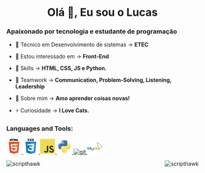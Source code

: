 <h1 align="center">Olá 👋, Eu sou o Lucas</h1>
<h3 align="left">Apaixonado por tecnologia e estudante de programação</h3>

- 🔭 Técnico em Desenvolvimento de sistemas -> **ETEC**

- 🌱 Estou interessado em -> **Front-End**

- 👯 Skills -> **HTML, CSS, JS e Python.**

- 🤝 Teamwork -> **Communication, Problem-Solving, Listening, Leadership**

- 💬 Sobre mim -> **Amo aprender coisas novas!**

- ⚡ Curiosidade -> **I Love Cats.**


<h3 align="left">Languages and Tools:</h3>
<p align="left"> 
                 <a href="https://www.w3.org/html/" target="_blank" rel="noreferrer"> <img src="https://raw.githubusercontent.com/devicons/devicon/master/icons/html5/html5-original-wordmark.svg" alt="html5" width="40" height="40"/> </a>
                 <a href="https://www.w3schools.com/css/" target="_blank" rel="noreferrer"> <img src="https://raw.githubusercontent.com/devicons/devicon/master/icons/css3/css3-original-wordmark.svg" alt="css3" width="40" height="40"/> </a>            
                 <a href="https://developer.mozilla.org/en-US/docs/Web/JavaScript" target="_blank" rel="noreferrer"> <img src="https://raw.githubusercontent.com/devicons/devicon/master/icons/javascript/javascript-original.svg" alt="javascript" width="40" height="40"/> </a> 
                 <a href="https://www.python.org" target="_blank" rel="noreferrer"> <img src="https://raw.githubusercontent.com/devicons/devicon/master/icons/python/python-original.svg" alt="python" width="40" height="40"/> </a>
                 <a href="https://git-scm.com/" target="_blank" rel="noreferrer"> <img src="https://www.vectorlogo.zone/logos/git-scm/git-scm-icon.svg" alt="git" width="40" height="40"/> </a>
                 <a href="https://www.mysql.com/" target="_blank" rel="noreferrer"> <img src="https://raw.githubusercontent.com/devicons/devicon/master/icons/mysql/mysql-original-wordmark.svg" alt="mysql" width="40" height="40"/> </a> 

<p><img align="right" src="https://github-readme-stats.vercel.app/api/top-langs?username=scripthawk&show_icons=true&locale=en&layout=compact" alt="scripthawk" /></p>
<p>&nbsp;<img align="left" src="https://github-readme-stats.vercel.app/api?username=scripthawk&show_icons=true&locale=en" alt="scripthawk" /></p>


<!---
ScriptHawk/ScriptHawk is a ✨ special ✨ repository because its `README.md` (this file) appears on your GitHub profile.
You can click the Preview link to take a look at your changes.
--->
